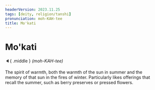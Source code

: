 ```yaml
---
headerVersion: 2023.11.25
tags: [deity, religion/tanshi]
pronunciation: moh-KAH-tee
title: Mo'kati
---
```

# Mo'kati
:speaker:{ .middle } *(moh-KAH-tee)*  

The spirit of warmth, both the warmth of the sun in summer and the memory of that sun in the fires of winter. Particularly likes offerings that recall the summer, such as berry preserves or pressed flowers.
